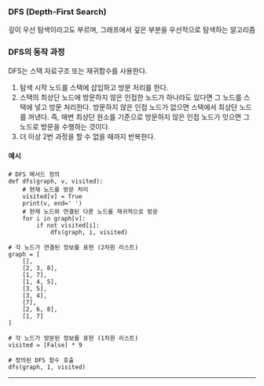 ### DFS (Depth-First Search)  
깊이 우선 탐색이라고도 부르며, 그래프에서 깊은 부분을 우선적으로 탐색하는 알고리즘  

### DFS의 동작 과정  
DFS는 스택 자료구조 또는 재귀함수를 사용한다.  

1. 탐색 시작 노드를 스택에 삽입하고 방문 처리를 한다. 
2. 스택의 최상단 노드에 방문하지 않은 인접한 노드가 하나라도 있다면 그 노드를 스택에 넣고 방문 처리한다. 방문하지 않은 인접 노드가 없으면 스택에서 최상단 노드를 꺼낸다. 즉, 매번 최상단 원소를 기준으로 방문하지 않은 인접 노드가 잇으면 그 노드로 방문을 수행하는 것이다.
3. 더 이상 2번 과정을 할 수 없을 때까지 반복한다.

#### 예시  
```
# DFS 메서드 정의
def dfs(graph, v, visited):
    # 현재 노드를 방문 처리
    visited[v] = True
    print(v, end=' ')
    # 현재 노드와 연결된 다른 노드를 재귀적으로 방문
    for i in graph[v]:
        if not visited[i]:
            dfs(graph, i, visited)

# 각 노드가 연결된 정보를 표현 (2차원 리스트)
graph = [
    [],
    [2, 3, 8],
    [1, 7],
    [1, 4, 5],
    [3, 5],
    [3, 4],
    [7],
    [2, 6, 8],
    [1, 7]
]

# 각 노드가 방문된 정보를 표현 (1차원 리스트)
visited = [False] * 9

# 정의된 DFS 함수 호출
dfs(graph, 1, visited)
```
***
### 
